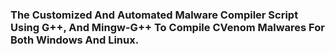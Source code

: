 <h3>The Customized And Automated Malware Compiler Script Using G++, And Mingw-G++ To Compile CVenom Malwares For Both Windows And Linux.</h3>
